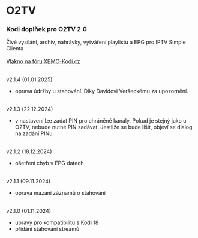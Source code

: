 <h1>O2TV</h1>
<p>
<h3>Kodi doplňek pro O2TV 2.0</h3>
<p>
Živé vysílání, archiv, nahrávky, vytváření playlistu a EPG pro IPTV Simple Clienta<br><br>
<a href="https://www.xbmc-kodi.cz/prispevek-o2tv">Vlákno na fóru XBMC-Kodi.cz</a><br><br>

v2.1.4 (01.01.2025)<br>
- oprava údržby u stahování. Díky Davidovi Veršeckému za upozornění.<br><br>

v2.1.3 (22.12.2024)<br>
- v nastavení lze zadat PIN pro chráněné kanály. Pokud je stejný jako u O2TV, nebude nutné PIN zadávat. Jestliže se bude lišit, objeví se dialog na zadání PINu.<br><br>

v2.1.2 (18.12.2024)<br>
- ošetření chyb v EPG datech<br><br>

v2.1.1 (09.11.2024)<br>
- oprava mazání záznamů o stahování<br><br>

v2.1.0 (01.11.2024)<br>
- úpravy pro kompatibilitu s Kodi 18<br>
- přidání stahování streamů<br><br>
</p>
